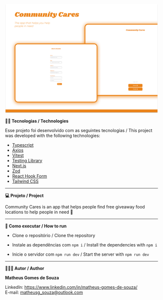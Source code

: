![](./assets/readme/community-cares-web-cover.png)

**👨‍💻 Tecnologias / Technologies**

Esse projeto foi desenvolvido com as seguintes tecnologias / This project was developed with the following technologies:

- [Typescript](https://www.typescriptlang.org/)
- [Axios](https://axios-http.com/)
- [Vitest](https://vitest.dev/)
- [Testing Library](https://testing-library.com)
- [Next.js](https://nextjs.org/)
- [Zod](https://zod.dev/)
- [React Hook Form](https://react-hook-form.com/)
- [Tailwind CSS](https://tailwindcss.com/)

-----------------------------------------------------------------------------------------------------------------------------------------------------------------------------------

**💻 Projeto / Project**

Community Cares is an app that helps people find free giveaway food locations to help people in need 🧡

-----------------------------------------------------------------------------------------------------------------------------------------------------------------------------------

**🚀 Como executar / How to run**

- Clone o repositório / Clone the repository 

- Instale as dependências com `npm i` / Install the dependencies with `npm i`
- Inicie o servidor com `npm run dev` / Start the server with `npm run dev`

-----------------------------------------------------------------------------------------------------------------------------------------------------------------------------------

**🧑🏾‍💻 Autor / Author**

**Matheus Gomes de Souza**

LinkedIn: https://www.linkedin.com/in/matheus-gomes-de-souza/ <br/>
E-mail: matheusg_souza@outlook.com

